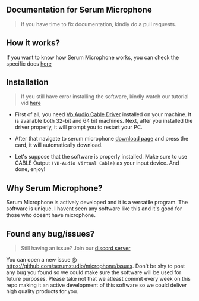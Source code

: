 ## Documentation for Serum Microphone
> If you have time to fix documentation, kindly do a pull requests.

## How it works?
If you want to know how Serum Microphone works, you can check the specific docs [here](https://github.com/serumstudio/microphone/tree/main/docs/info)

## Installation
> If you still have error installing the software, kindly watch our tutorial vid [here](https://www.youtube.com/watch?v=XNxFuK9xeSY)

- First of all, you need [Vb Audio Cable Driver](https://vb-audio.com/Cable/) installed on your machine. It is available both 32-bit and 64 bit machines.
Next, after you installed the driver properly, it will prompt you to restart your PC. 

- After that navigate to serum microphone [download page](https://www.serummicrophone.ml)
and press the card, it will automatically download. 

- Let's suppose that the software is properly installed. Make sure to use CABLE Output `(VB-Audio Virtual Cable)` as your input device. And done, enjoy!


## Why Serum Microphone?

Serum Microphone is actively developed and it is a versatile program. The software is unique. I havent seen any software like this and it's good for those who doesnt have microphone.

## Found any bug/issues?
> Still having an issue? Join our [discord server](https://discord.gg/e4ygDyK6rg)

You can open a new issue @ https://github.com/serumstudio/microphone/issues. Don't be shy to post any bug you found so we could make sure the software will be used for future purposes. Please take not that we atleast commit every week on this repo making it an active development of this software so we could deliver high quality products for you.
